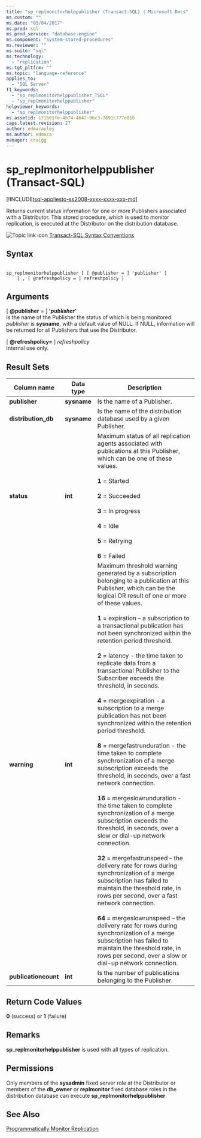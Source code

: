 ```yaml
---
title: "sp_replmonitorhelppublisher (Transact-SQL) | Microsoft Docs"
ms.custom: ""
ms.date: "03/04/2017"
ms.prod: sql
ms.prod_service: "database-engine"
ms.component: "system-stored-procedures"
ms.reviewer: ""
ms.suite: "sql"
ms.technology: 
  - "replication"
ms.tgt_pltfrm: ""
ms.topic: "language-reference"
applies_to: 
  - "SQL Server"
f1_keywords: 
  - "sp_replmonitorhelppublisher_TSQL"
  - "sp_replmonitorhelppublisher"
helpviewer_keywords: 
  - "sp_replmonitorhelppublisher"
ms.assetid: 171501fe-4b74-4647-96c3-7691c777e01b
caps.latest.revision: 27
author: edmacauley
ms.author: edmaca
manager: craigg
---
```

# sp_replmonitorhelppublisher (Transact-SQL)
[!INCLUDE[tsql-appliesto-ss2008-xxxx-xxxx-xxx-md](../../includes/tsql-appliesto-ss2008-xxxx-xxxx-xxx-md.md)]

  Returns current status information for one or more Publishers associated with a Distributor. This stored procedure, which is used to monitor replication, is executed at the Distributor on the distribution database.  
  
 ![Topic link icon](../../database-engine/configure-windows/media/topic-link.gif "Topic link icon") [Transact-SQL Syntax Conventions](../../t-sql/language-elements/transact-sql-syntax-conventions-transact-sql.md)  
  
## Syntax  
  
```  
  
sp_replmonitorhelppublisher [ [ @publisher = ] 'publisher' ]  
    [ , [ @refreshpolicy = ] refreshpolicy ]  
```  
  
## Arguments  
 [ **@publisher** = ] **'***publisher***'**  
 Is the name of the Publisher the status of which is being monitored. *publisher* is **sysname**, with a default value of NULL. If NULL, information will be returned for all Publishers that use the Distributor.  
  
 [ **@refreshpolicy=** ] *refreshpolicy*  
 Internal use only.  
  
## Result Sets  
  
|Column name|Data type|Description|  
|-----------------|---------------|-----------------|  
|**publisher**|**sysname**|Is the name of a Publisher.|  
|**distribution_db**|**sysname**|Is the name of the distribution database used by a given Publisher.|  
|**status**|**int**|Maximum status of all replication agents associated with publications at this Publisher, which can be one of these values.<br /><br /> **1** = Started<br /><br /> **2** = Succeeded<br /><br /> **3** = In progress<br /><br /> **4** = Idle<br /><br /> **5** = Retrying<br /><br /> **6** = Failed|  
|**warning**|**int**|Maximum threshold warning generated by a subscription belonging to a publication at this Publisher, which can be the logical OR result of one or more of these values.<br /><br /> **1** = expiration – a subscription to a transactional publication has not been synchronized within the retention period threshold.<br /><br /> **2** = latency - the time taken to replicate data from a transactional Publisher to the Subscriber exceeds the threshold, in seconds.<br /><br /> **4** = mergeexpiration - a subscription to a merge publication has not been synchronized within the retention period threshold.<br /><br /> **8** = mergefastrunduration - the time taken to complete synchronization of a merge subscription exceeds the threshold, in seconds, over a fast network connection.<br /><br /> **16** = mergeslowrunduration - the time taken to complete synchronization of a merge subscription exceeds the threshold, in seconds, over a slow or dial-up network connection.<br /><br /> **32** = mergefastrunspeed – the delivery rate for rows during synchronization of a merge subscription has failed to maintain the threshold rate, in rows per second, over a fast network connection.<br /><br /> **64** = mergeslowrunspeed – the delivery rate for rows during synchronization of a merge subscription has failed to maintain the threshold rate, in rows per second, over a slow or dial-up network connection.|  
|**publicationcount**|**int**|Is the number of publications belonging to the Publisher.|  
  
## Return Code Values  
 **0** (success) or **1** (failure)  
  
## Remarks  
 **sp_replmonitorhelppublisher** is used with all types of replication.  
  
## Permissions  
 Only members of the **sysadmin** fixed server role at the Distributor or members of the **db_owner** or **replmonitor** fixed database roles in the distribution database can execute **sp_replmonitorhelppublisher**.  
  
## See Also  
 [Programmatically Monitor Replication](../../relational-databases/replication/monitor/programmatically-monitor-replication.md)  
  
  
